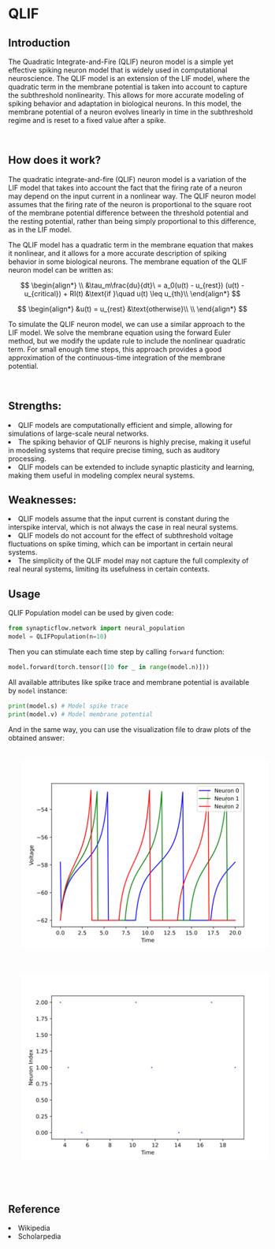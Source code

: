<script type="text/javascript" src="https://www.maths.nottingham.ac.uk/plp/pmadw/LaTeXMathML.js"></script>
<script src='https://cdnjs.cloudflare.com/ajax/libs/mathjax/2.7.4/MathJax.js?config=default'></script>


# QLIF

## Introduction
The Quadratic Integrate-and-Fire (QLIF) neuron model is a simple yet effective spiking neuron model that is widely used in computational neuroscience. The QLIF model is an extension of the LIF model, where the quadratic term in the membrane potential is taken into account to capture the subthreshold nonlinearity. This allows for more accurate modeling of spiking behavior and adaptation in biological neurons. In this model, the membrane potential of a neuron evolves linearly in time in the subthreshold regime and is reset to a fixed value after a spike.


<br>

## How does it work?
The quadratic integrate-and-fire (QLIF) neuron model is a variation of the LIF model that takes into account the fact that the firing rate of a neuron may depend on the input current in a nonlinear way. The QLIF neuron model assumes that the firing rate of the neuron is proportional to the square root of the membrane potential difference between the threshold potential and the resting potential, rather than being simply proportional to this difference, as in the LIF model.

The QLIF model has a quadratic term in the membrane equation that makes it nonlinear, and it allows for a more accurate description of spiking behavior in some biological neurons. The membrane equation of the QLIF neuron model can be written as:

$$
\begin{align*}
\\
&\tau_m\frac{du}{dt}\ = a_0(u(t) - u_{rest}) (u(t) - u_{critical}) + RI(t) &\text{if }\quad u(t) \leq u_{th}\\
\end{align*}
$$

$$
\begin{align*}
&u(t) = u_{rest} &\text{otherwise}\\
\\
\end{align*}
$$

To simulate the QLIF neuron model, we can use a similar approach to the LIF model. We solve the membrane equation using the forward Euler method, but we modify the update rule to include the nonlinear quadratic term. For small enough time steps, this approach provides a good approximation of the continuous-time integration of the membrane potential.

<br>

## Strengths:
<li>QLIF models are computationally efficient and simple, allowing for simulations of large-scale neural networks.

<li>The spiking behavior of QLIF neurons is highly precise, making it useful in modeling systems that require precise timing, such as auditory processing.

<li>QLIF models can be extended to include synaptic plasticity and learning, making them useful in modeling complex neural systems.

<br>

## Weaknesses:
<li>QLIF models assume that the input current is constant during the interspike interval, which is not always the case in real neural systems.

<li>QLIF models do not account for the effect of subthreshold voltage fluctuations on spike timing, which can be important in certain neural systems.

<li>The simplicity of the QLIF model may not capture the full complexity of real neural systems, limiting its usefulness in certain contexts.

<br>

## Usage

 QLIF Population model can be used by given code:
 ```python
 from synapticflow.network import neural_population
 model = QLIFPopulation(n=10)
 ```

 Then you can stimulate each time step by calling `forward` function:
 ```python
 model.forward(torch.tensor([10 for _ in range(model.n)]))
 ```

 All available attributes like spike trace and membrane potential is available by `model` instance:
 ```python
 print(model.s) # Model spike trace
 print(model.v) # Model membrane potential
 ```

And in the same way, you can use the visualization file to draw plots of the obtained answer:

<p align="center">
  <img src="_static/QLIF-v.svg" alt="Voltage Plot" style="width: 600px; padding: 25px;"/>
  <img src="_static/QLIF-s.svg" alt="Raster Plot" style="width: 600px; padding: 25px;"/>
</p>

<br>

## Reference
<li> Wikipedia
<li> Scholarpedia
